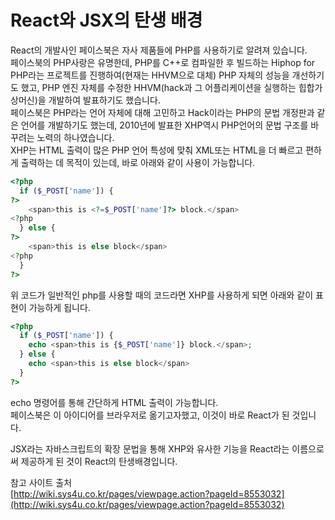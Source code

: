 # React와 JSX의 탄생 배경

React의 개발사인 페이스북은 자사 제품들에 PHP를 사용하기로 알려져 있습니다.  
페이스북의 PHP사랑은 유명한데, PHP를 C++로 컴파일한 후 빌드하는 Hiphop for PHP라는 프로젝트를 진행하여(현재는 HHVM으로 대체) PHP 자체의 성능을 개선하기도 했고, PHP 엔진 자체를 수정한 HHVM(hack과 그 어플리케이션을 실행하는 힙합가상머신)을 개발하여 발표하기도 했습니다.  
페이스북은 PHP라는 언어 자체에 대해 고민하고 Hack이라는 PHP의 문법 개정판과 같은 언어를 개발하기도 했는데, 2010년에 발표한 XHP역시 PHP언어의 문법 구조를 바꾸려는 노력의 하나였습니다.  
XHP는 HTML 출력이 많은 PHP 언어 특성에 맞춰 XML또는 HTML을 더 빠르고 편하게 출력하는 데 목적이 있는데, 바로 아래와 같이 사용이 가능합니다. 

```php
<?php
  if ($_POST['name']) {
?>
    <span>this is <?=$_POST['name']?> block.</span>
<?php
  } else {
?>
    <span>this is else block</span>
<?php
  }
?>
```

위 코드가 일반적인 php를 사용할 때의 코드라면 XHP를 사용하게 되면 아래와 같이 표현이 가능하게 됩니다.

```php
<?php
  if ($_POST['name']) {
    echo <span>this is {$_POST['name']} block.</span>;
  } else {
    echo <span>this is else block</span>
  }
?>
```

echo 명령어를 통해 간단하게 HTML 출력이 가능합니다.  
페이스북은 이 아이디어를 브라우저로 옮기고자했고, 이것이 바로 React가 된 것입니다.  

JSX라는 자바스크립트의 확장 문법을 통해 XHP와 유사한 기능을 React라는 이름으로써 제공하게 된 것이 React의 탄생배경입니다.


참고 사이트 출처  
[http://wiki.sys4u.co.kr/pages/viewpage.action?pageId=8553032](http://wiki.sys4u.co.kr/pages/viewpage.action?pageId=8553032)